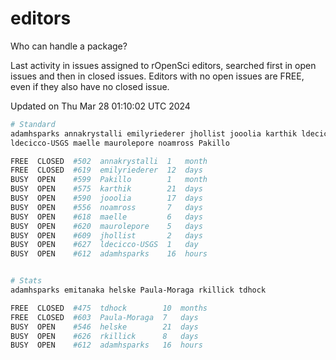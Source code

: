 # editors

Who can handle a package?

Last activity in issues assigned to rOpenSci editors, searched first in open
issues and then in closed issues. Editors with no open issues are FREE, even if
they also have no closed issue.


Updated on Thu Mar 28 01:10:02 UTC 2024

```bash
# Standard
adamhsparks annakrystalli emilyriederer jhollist jooolia karthik ldecicco
ldecicco-USGS maelle maurolepore noamross Pakillo

FREE  CLOSED  #502  annakrystalli  1   month
FREE  CLOSED  #619  emilyriederer  12  days
BUSY  OPEN    #599  Pakillo        1   month
BUSY  OPEN    #575  karthik        21  days
BUSY  OPEN    #590  jooolia        17  days
BUSY  OPEN    #556  noamross       7   days
BUSY  OPEN    #618  maelle         6   days
BUSY  OPEN    #620  maurolepore    5   days
BUSY  OPEN    #609  jhollist       2   days
BUSY  OPEN    #627  ldecicco-USGS  1   day
BUSY  OPEN    #612  adamhsparks    16  hours


# Stats
adamhsparks emitanaka helske Paula-Moraga rkillick tdhock

FREE  CLOSED  #475  tdhock        10  months
FREE  CLOSED  #603  Paula-Moraga  7   days
BUSY  OPEN    #546  helske        21  days
BUSY  OPEN    #626  rkillick      8   days
BUSY  OPEN    #612  adamhsparks   16  hours
```
